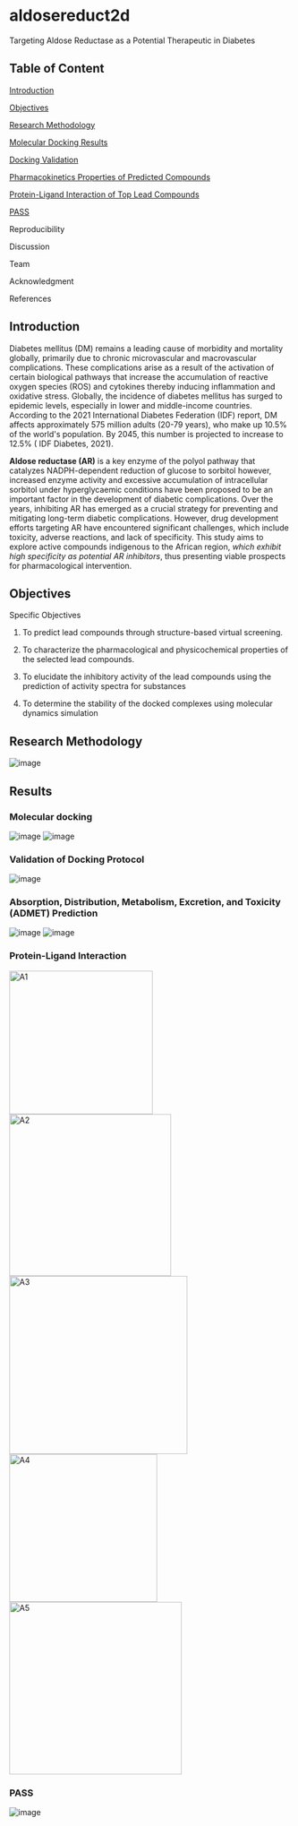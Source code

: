 # aldosereduct2d

Targeting Aldose Reductase as a Potential Therapeutic in Diabetes

## Table of Content

[Introduction](https://github.com/omicscodeathon/aldosereduct2d#introduction)

[Objectives](https://github.com/omicscodeathon/aldosereduct2d#objectives)


[Research Methodology](https://github.com/omicscodeathon/aldosereduct2d#research-methodology)  

[Molecular Docking Results](https://github.com/omicscodeathon/aldosereduct2d#results)

[Docking Validation](https://github.com/omicscodeathon/aldosereduct2d#validation-of-docking-protocol)
  
[Pharmacokinetics Properties of Predicted Compounds](https://github.com/omicscodeathon/aldosereduct2d/#absorption-distribution-metabolism-excretion-and-toxicity-admet-prediction)
  
[Protein-Ligand Interaction of Top Lead Compounds](https://github.com/omicscodeathon/aldosereduct2d#protein-ligand-interaction)

[PASS](https://github.com/omicscodeathon/aldosereduct2d#pass)

Reproducibility

Discussion

Team

Acknowledgment

References

## Introduction

Diabetes mellitus (DM) remains a leading cause of morbidity and mortality globally, primarily due to chronic microvascular and macrovascular complications. These complications arise as a result of the activation of certain biological pathways that increase the accumulation of reactive oxygen species (ROS) and cytokines thereby inducing inflammation and oxidative stress.
Globally, the incidence of diabetes mellitus has surged to epidemic levels, especially in lower and middle-income countries. According to the 2021 International Diabetes Federation (IDF) report, DM affects approximately 575 million adults (20-79 years), who make up 10.5% of the world's population. By 2045, this number is projected to increase to 12.5% ( IDF Diabetes, 2021). 

**Aldose reductase (AR)** is a key enzyme of the polyol pathway that catalyzes NADPH-dependent reduction of glucose to sorbitol however, increased enzyme activity and excessive accumulation of intracellular sorbitol under hyperglycaemic conditions have been proposed to be an important factor in the development of diabetic complications. Over the years, inhibiting AR has emerged as a crucial strategy for preventing and mitigating long-term diabetic complications. However, drug development efforts targeting AR have encountered significant challenges, which include toxicity, adverse reactions, and lack of specificity. This study aims to explore active compounds indigenous to the African region, _which exhibit high specificity as potential AR inhibitors_, thus presenting viable prospects for pharmacological intervention.

## Objectives
Specific Objectives 
1. To predict lead compounds through structure-based virtual screening.

2. To characterize the pharmacological and physicochemical properties of the selected lead compounds.

3. To  elucidate  the  inhibitory  activity  of  the  lead  compounds  using the prediction  of  activity spectra for substances

4. To determine the stability of the docked complexes using molecular dynamics simulation


## Research Methodology
![image](workflow/Workflow.PNG)

## Results
### Molecular docking
![image](https://github.com/omicscodeathon/aldosereduct2d/blob/6a9f7900d8768a2ac27a4a680d85df503d25c66d/workflow/Docking.PNG)
![image](https://github.com/omicscodeathon/aldosereduct2d/blob/c0d124613d9cfe2e6a94907b621bc8bc6fe8bc47/output/Top%2020%20ligands.PNG)

### Validation of Docking Protocol
![image](https://github.com/omicscodeathon/aldosereduct2d/blob/382b7f2d5f07a2d49b3ea2369f357392803b1335/output/Validation%20by%20superimposition.PNG)

### Absorption, Distribution, Metabolism, Excretion, and Toxicity (ADMET) Prediction
![image](https://github.com/omicscodeathon/aldosereduct2d/blob/2b2ef70a5661b8e7784f21f71a108276dee0fdae/output/Toxicity%20profiling.PNG)
![image](output/Pharmokinetics.PNG)

### Protein-Ligand Interaction
<img width="256" alt="A1" src="https://github.com/omicscodeathon/aldosereduct2d/assets/108574845/aa3897b0-774b-481c-93b8-4b3b5d2af1f7">
<img width="289" alt="A2" src="https://github.com/omicscodeathon/aldosereduct2d/assets/108574845/b0dbc33e-2acc-47fd-b794-99dfe88fa27e">
<img width="318" alt="A3" src="https://github.com/omicscodeathon/aldosereduct2d/assets/108574845/4242c2a9-d7d8-477d-a058-71fcf77d4f8c">
<img width="264" alt="A4" src="https://github.com/omicscodeathon/aldosereduct2d/assets/108574845/507930a9-87ec-446d-8a3c-4d82db964048">
<img width="308" alt="A5" src="https://github.com/omicscodeathon/aldosereduct2d/assets/108574845/d6bec2bd-c5ca-4c4a-9c09-4a699502e70e">

###  PASS 
![image](output/PASS.PNG)






